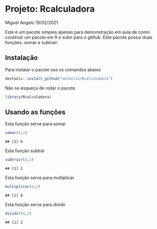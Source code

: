 Projeto: Rcalculadora
================
Miguel Angelo
19/02/2021

Este é um pacote simples apenas para demonstração em aula de como
construir um pacote em R e subir para o github. Este pacote possui duas
funções: somar e subtrair.

## Instalação

Para instalar o pacote use os comandos abaixo

``` r
devtools::install_github("owlmilo1/Rcalculadora")
```

Não se esqueça de rodar o pacote

``` r
library(Rcalculadora)
```

## Usando as funções

Esta função serve para somar

``` r
somar(4,2)
```

    ## [1] 6

Esta função subtrai

``` r
subtrair(4,2)
```

    ## [1] 2

Esta função serve para multiplicar

``` r
multiplicar(4,2)
```

    ## [1] 8

Esta função serve para dividir

``` r
dividir(4,2)
```

    ## [1] 2
